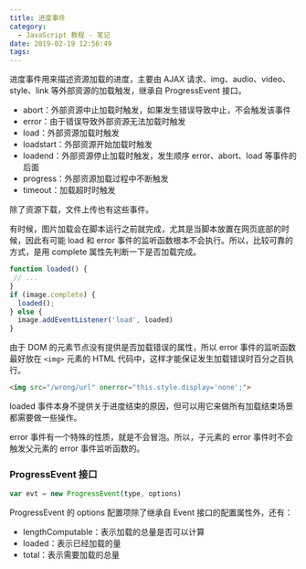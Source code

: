 ```yaml
---
title: 进度事件
category:
  - JavaScript 教程 - 笔记
date: 2019-02-19 12:56:49
tags:
---
```



进度事件用来描述资源加载的进度，主要由 AJAX 请求、img、audio、video、style、link 等外部资源的加载触发，继承自 ProgressEvent 接口。

- abort：外部资源中止加载时触发，如果发生错误导致中止，不会触发该事件
- error：由于错误导致外部资源无法加载时触发
- load：外部资源加载时触发
- loadstart：外部资源开始加载时触发
- loadend：外部资源停止加载时触发，发生顺序 error、abort、load 等事件的后面
- progress：外部资源加载过程中不断触发
- timeout：加载超时时触发

除了资源下载，文件上传也有这些事件。

有时候，图片加载会在脚本运行之前就完成，尤其是当脚本放置在网页底部的时候，因此有可能 load 和 error 事件的监听函数根本不会执行。所以，比较可靠的方式，是用 complete 属性先判断一下是否加载完成。

```js
function loaded() {
 // ... 
}
if (image.complete) {
  loaded();
} else {
  image.addEventListener('load', loaded)
}
```

由于 DOM 的元素节点没有提供是否加载错误的属性，所以 error 事件的监听函数最好放在 `<img>` 元素的 HTML 代码中，这样才能保证发生加载错误时百分之百执行。

```html
<img src="/wrong/url" onerror="this.style.display='none';">
```

loaded 事件本身不提供关于进度结束的原因，但可以用它来做所有加载结束场景都需要做一些操作。

error 事件有一个特殊的性质，就是不会冒泡。所以，子元素的 error 事件时不会触发父元素的 error 事件监听函数的。

### ProgressEvent 接口

```js
var evt = new ProgressEvent(type, options)
```

ProgressEvent 的 options 配置项除了继承自 Event 接口的配置属性外，还有：

- lengthComputable：表示加载的总量是否可以计算
- loaded：表示已经加载的量
- total：表示需要加载的总量


